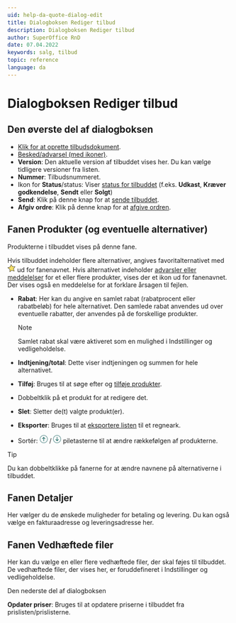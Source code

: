 ```yaml
---
uid: help-da-quote-dialog-edit
title: Dialogboksen Rediger tilbud
description: Dialogboksen Rediger tilbud
author: SuperOffice RnD
date: 07.04.2022
keywords: salg, tilbud
topic: reference
language: da
---
```


# Dialogboksen Rediger tilbud

## Den øverste del af dialogboksen

* [Klik for at oprette tilbudsdokument][1].
* [Besked/advarsel (med ikoner)][9].
* **Version**: Den aktuelle version af tilbuddet vises her. Du kan vælge tidligere versioner fra listen.
* **Nummer**: Tilbudsnummeret.
* Ikon for **Status**/status: Viser [status for tilbuddet][8] (f.eks. **Udkast**, **Kræver godkendelse**, **Sendt** eller **Solgt**)
* **Send**: Klik på denne knap for at [sende tilbuddet][3].
* **Afgiv ordre**: Klik på denne knap for at [afgive ordren][4].

## Fanen Produkter (og eventuelle alternativer)

Produkterne i tilbuddet vises på denne fane.

Hvis tilbuddet indeholder flere alternativer, angives favoritalternativet med ![ikonet][img1] ud for fanenavnet. Hvis alternativet indeholder [advarsler eller meddelelser][9] for et eller flere produkter, vises der et ikon ud for fanenavnet. Der vises også en meddelelse for at forklare årsagen til fejlen.

* **Rabat**: Her kan du angive en samlet rabat (rabatprocent eller rabatbeløb) for hele alternativet. Den samlede rabat anvendes ud over eventuelle rabatter, der anvendes på de forskellige produkter.

    > [!NOTE]
    > Samlet rabat skal være aktiveret som en mulighed i Indstillinger og vedligeholdelse.

* **Indtjening/total**: Dette viser indtjeningen og summen for hele alternativet.
* **Tilføj**: Bruges til at søge efter og [tilføje produkter][6].
* Dobbeltklik på et produkt for at redigere det.
* **Slet**: Sletter de(t) valgte produkt(er).
* **Eksporter**: Bruges til at [eksportere listen][7] til et regneark.
* Sortér:  ![Brug ikon][img2] / ![ikon][img3] piletasterne til at ændre rækkefølgen af produkterne.

> [!TIP]
> Du kan dobbeltklikke på fanerne for at ændre navnene på alternativerne i tilbuddet.

## Fanen Detaljer

Her vælger du de ønskede muligheder for betaling og levering. Du kan også vælge en fakturaadresse og leveringsadresse her.

## Fanen Vedhæftede filer

Her kan du vælge en eller flere vedhæftede filer, der skal føjes til tilbuddet. De vedhæftede filer, der vises her, er foruddefineret i Indstillinger og vedligeholdelse.

Den nederste del af dialogboksen

**Opdater priser**: Bruges til at opdatere priserne i tilbuddet fra prislisten/prislisterne.

<!-- Referenced links -->
[1]: ../create-quote-document.md
[3]: ../send.md
[4]: ../create-order.md
[6]: ../add-product.md
[8]: ../index.md#status
[9]: ../add-product.md#warning
[7]: ../../../learn/section-tabs/export-archives.md

<!-- Referenced images -->
[img1]: ../../../../../common/icons/favourite-yes.png
[img2]: ../../../../media/icons/arrow-up.png
[img3]: ../../../../media/icons/arrow-down.png
